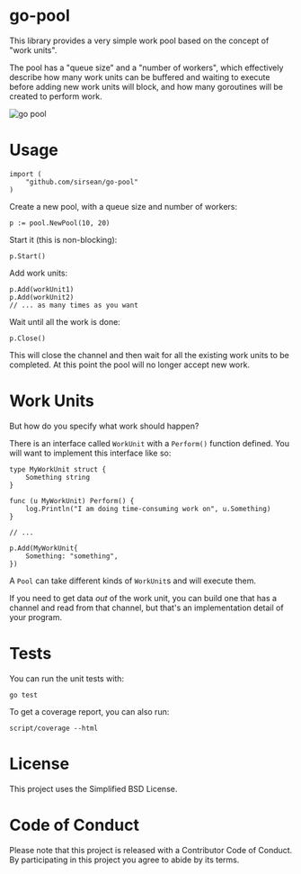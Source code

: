 # go-pool

This library provides a very simple work pool based on the concept of
"work units".

The pool has a "queue size" and a "number of workers", which effectively
describe how many work units can be buffered and waiting to execute before
adding new work units will block, and how many goroutines will be created
to perform work.

![go pool](https://frinkiac.com/meme/S06E01/195028.jpg?b64lines=SSdNIEdPTk5BCiBTVE9XQVdBWSBVTkRFUldBVEVSLAogQU5EIEdPIFdIRVJFIFRIRSBQT09MIEdPRVM=)

# Usage

```
import (
    "github.com/sirsean/go-pool"
)
```

Create a new pool, with a queue size and number of workers:

```
p := pool.NewPool(10, 20)
```

Start it (this is non-blocking):

```
p.Start()
```

Add work units:

```
p.Add(workUnit1)
p.Add(workUnit2)
// ... as many times as you want
```

Wait until all the work is done:

```
p.Close()
```

This will close the channel and then wait for all the existing work units to be
completed. At this point the pool will no longer accept new work.

# Work Units

But how do you specify what work should happen?

There is an interface called `WorkUnit` with a `Perform()` function defined. You
will want to implement this interface like so:

```
type MyWorkUnit struct {
    Something string
}

func (u MyWorkUnit) Perform() {
    log.Println("I am doing time-consuming work on", u.Something)
}

// ...

p.Add(MyWorkUnit{
    Something: "something",
})
```

A `Pool` can take different kinds of `WorkUnit`s and will execute them.

If you need to get data _out_ of the work unit, you can build one that has a
channel and read from that channel, but that's an implementation detail of
your program.

# Tests

You can run the unit tests with:

```
go test
```

To get a coverage report, you can also run:

```
script/coverage --html
```

# License

This project uses the Simplified BSD License.

# Code of Conduct

Please note that this project is released with a Contributor Code of Conduct.
By participating in this project you agree to abide by its terms.
